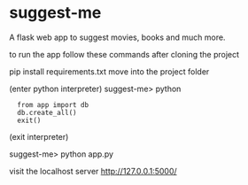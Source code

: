 # suggest-me
A flask web app to suggest movies, books and much more.

to run the app follow these commands after cloning the project

pip install requirements.txt
move into the project folder

(enter python interpreter)
  suggest-me> python

      from app import db
      db.create_all()
      exit()
(exit interpreter)

suggest-me> python app.py

visit the localhost server http://127.0.0.1:5000/

